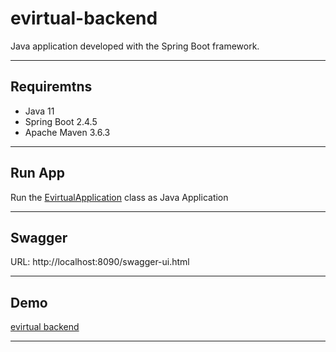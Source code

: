 # evirtual-backend
Java application developed with the Spring Boot framework.

----------

## Requiremtns
- Java 11
- Spring Boot 2.4.5
- Apache Maven 3.6.3 

----------

## Run App
Run the [EvirtualApplication][1] class as Java Application

----------

## Swagger
URL: http://localhost:8090/swagger-ui.html

----------

## Demo
[evirtual backend][2]

----------

[1]: https://github.com/erebelo/evirtual-backend/blob/master/src/main/java/com/erebelo/evirtual/EvirtualApplication.java
[2]: https://evirtualapi.herokuapp.com/swagger-ui.html
